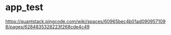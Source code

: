 # app_test
https://quantstack.pingcode.com/wiki/spaces/60965bec4b01ad0909571098/pages/6284835328223f268cde4c49
